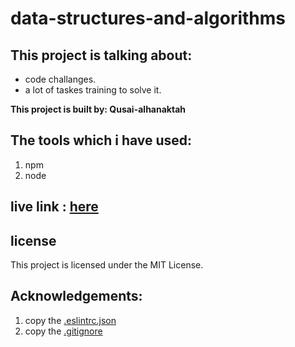 # data-structures-and-algorithms

## This project is talking about:
* code challanges. 
* a lot of taskes training to solve it.

**This project is built by: Qusai-alhanaktah**


## The tools which i have used:
1. npm 
2. node 


## live link : [here](https://qusai-alhanaktah.github.io/data-structures-and-algorithms/)

## license
This project is licensed under the MIT License.

## Acknowledgements:
1. copy the [.eslintrc.json](https://github.com/LTUC/amman-201d2/blob/master/configs/.eslintrc.json)
2. copy the [.gitignore](https://github.com/LTUC/amman-301d2/blob/master/class-00/lab-d/starter-code/.gitignore)

